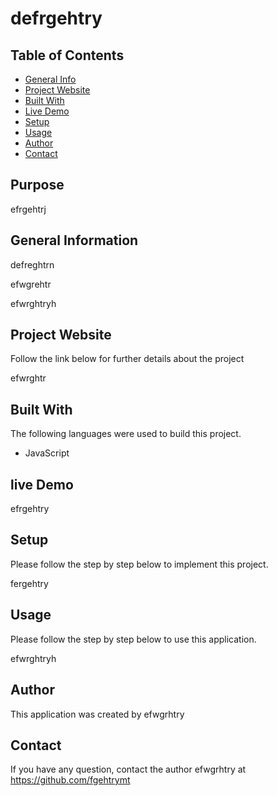
# defrgehtry 



## Table of Contents
* [General Info](#general-information)
* [Project Website](#project-website)
* [Built With](#Built-With)
* [Live Demo](#live-demo)
* [Setup](#setup)
* [Usage](#usage)
* [Author](#author)
* [Contact](#Contact) 

## Purpose
efrgehtrj 


## General Information
defreghtrn 

efwgrehtr 

efwrghtryh 


## Project Website
Follow the link below for further details about the project 

efwrghtr 


## Built With
The following languages were used to build this project. 

*  JavaScript 


## live Demo
efrgehtry 


## Setup
Please follow the step by step below to implement this project. 

fergehtry 


## Usage
Please follow the step by step below to use this application. 

efwrghtryh 


## Author
This application was created by efwgrhtry

## Contact
If you have any question, contact the author efwgrhtry at https://github.com/fgehtrymt

